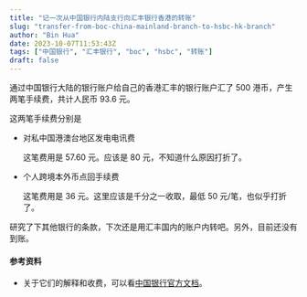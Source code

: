```yaml
---
title: "记一次从中国银行内陆支行向汇丰银行香港的转账"
slug: "transfer-from-boc-china-mainland-branch-to-hsbc-hk-branch"
author: "Bin Hua"
date: 2023-10-07T11:53:43Z
tags: ["中国银行", "汇丰银行", "boc", "hsbc", "转账"]
draft: false
---
```


通过中国银行大陆的银行账户给自己的香港汇丰的银行账户汇了 500 港币，产生两笔手续费，共计人民币 93.6 元。

这两笔手续费分别是

- 对私中国港澳台地区发电电讯费

    这笔费用是 57.60 元。应该是 80 元，不知道什么原因打折了。

- 个人跨境本外币点回手续费

    这笔费用是 36 元。这里应该是千分之一收取，最低 50 元/笔，也似乎打折了。

研究了下其他银行的条款，下次还是用汇丰国内的账户内转吧。另外，目前还没有到账。

#### 参考资料

- 关于它们的解释和收费，可以看[中国银行官方文档](https://pic.bankofchina.com/bocappd/pricelist/202212/P020221231565378238617.pdf)。
